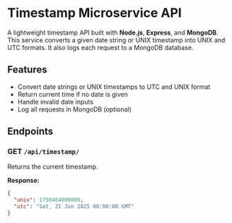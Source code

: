 # Timestamp Microservice API

A lightweight timestamp API built with **Node.js**, **Express**, and **MongoDB**. This service converts a given date string or UNIX timestamp into UNIX and UTC formats. It also logs each request to a MongoDB database.

## Features

- Convert date strings or UNIX timestamps to UTC and UNIX format
- Return current time if no date is given
- Handle invalid date inputs
- Log all requests in MongoDB (optional)

## Endpoints

### GET `/api/timestamp/`

Returns the current timestamp.

**Response:**
```json
{
  "unix": 1750464000000,
  "utc": "Sat, 21 Jun 2025 00:00:00 GMT"
}
